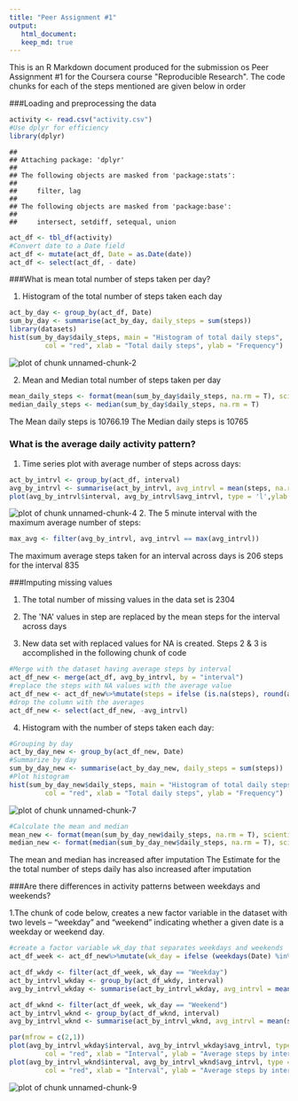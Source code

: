 ```yaml
---
title: "Peer Assignment #1"
output: 
   html_document:
   keep_md: true
---
```

This is an R Markdown document produced for the submission os Peer Assignment #1 for the Coursera course "Reproducible Research". The code chunks for each of the steps mentioned are given below in order


###Loading and preprocessing the data
 

```r
activity <- read.csv("activity.csv")
#Use dplyr for efficiency
library(dplyr)
```

```
## 
## Attaching package: 'dplyr'
## 
## The following objects are masked from 'package:stats':
## 
##     filter, lag
## 
## The following objects are masked from 'package:base':
## 
##     intersect, setdiff, setequal, union
```

```r
act_df <- tbl_df(activity)
#Convert date to a Date field
act_df <- mutate(act_df, Date = as.Date(date))
act_df <- select(act_df, - date)
```

###What is mean total number of steps taken per day?

1. Histogram of the total number of steps taken each day


```r
act_by_day <- group_by(act_df, Date)
sum_by_day <- summarise(act_by_day, daily_steps = sum(steps))
library(datasets)
hist(sum_by_day$daily_steps, main = "Histogram of total daily steps",
         col = "red", xlab = "Total daily steps", ylab = "Frequency")
```

![plot of chunk unnamed-chunk-2](figure/unnamed-chunk-2-1.png) 
 
2. Mean and Median total number of steps taken per day 

```r
mean_daily_steps <- format(mean(sum_by_day$daily_steps, na.rm = T), scientific = F)
median_daily_steps <- median(sum_by_day$daily_steps, na.rm = T)
```

The Mean daily steps is 10766.19
The Median daily steps is 10765

### What is the average daily activity pattern?
1. Time series plot with average number of steps across days:

```r
act_by_intrvl <- group_by(act_df, interval)
avg_by_intrvl <- summarise(act_by_intrvl, avg_intrvl = mean(steps, na.rm = T))
plot(avg_by_intrvl$interval, avg_by_intrvl$avg_intrvl, type = 'l',ylab = "Average steps by interval", xlab = "Intervals", main = "Time series plot of average steps by interval across days")
```

![plot of chunk unnamed-chunk-4](figure/unnamed-chunk-4-1.png) 
2. The 5 minute interval with the maximum average number of steps:

```r
max_avg <- filter(avg_by_intrvl, avg_intrvl == max(avg_intrvl))
```
The maximum average steps taken for an interval across days is 206 steps for the interval 835

###Imputing missing values

1. The total number of missing values in the data set is 2304

2. The 'NA' values in step are replaced by the mean steps for the interval across days
3. New data set with replaced values for NA is created. Steps 2 & 3 is accomplished in the following 
   chunk of code

```r
#Merge with the dataset having average steps by interval
act_df_new <- merge(act_df, avg_by_intrvl, by = "interval")
#replace the steps with NA values with the average value
act_df_new <- act_df_new%>%mutate(steps = ifelse (is.na(steps), round(avg_intrvl), steps))
#drop the column with the averages
act_df_new <- select(act_df_new, -avg_intrvl)
```

4. Histogram with the number of steps taken each day:

```r
#Grouping by day
act_by_day_new <- group_by(act_df_new, Date)
#Summarize by day 
sum_by_day_new <- summarise(act_by_day_new, daily_steps = sum(steps))
#Plot histogram
hist(sum_by_day_new$daily_steps, main = "Histogram of total daily steps after imputation",
         col = "red", xlab = "Total daily steps", ylab = "Frequency")
```

![plot of chunk unnamed-chunk-7](figure/unnamed-chunk-7-1.png) 

```r
#Calculate the mean and median
mean_new <- format(mean(sum_by_day_new$daily_steps, na.rm = T), scientific = F)
median_new <- format(median(sum_by_day_new$daily_steps, na.rm = T), scientific = F)
```

The mean and median has increased after imputation
The Estimate for the the total number of steps daily has also increased after imputation

###Are there differences in activity patterns between weekdays and weekends?

1.The chunk of code below, creates a new factor variable in the dataset with two levels – “weekday” and “weekend” indicating whether a given date is a weekday or weekend day.


```r
#create a factor variable wk_day that separates weekdays and weekends
act_df_week <- act_df_new%>%mutate(wk_day = ifelse (weekdays(Date) %in% c("Sunday", "Saturday"), "Weekend", "Weekday"))
```
 
 

```r
act_df_wkdy <- filter(act_df_week, wk_day == "Weekday")
act_by_intrvl_wkday <- group_by(act_df_wkdy, interval)
avg_by_intrvl_wkday <- summarise(act_by_intrvl_wkday, avg_intrvl = mean(steps, na.rm = T))

act_df_wknd <- filter(act_df_week, wk_day == "Weekend")
act_by_intrvl_wknd <- group_by(act_df_wknd, interval)
avg_by_intrvl_wknd <- summarise(act_by_intrvl_wknd, avg_intrvl = mean(steps, na.rm = T))

par(mfrow = c(2,1))
plot(avg_by_intrvl_wkday$interval, avg_by_intrvl_wkday$avg_intrvl, type = 'l',main = "Time series plot of average steps by interval across week days",
         col = "red", xlab = "Interval", ylab = "Average steps by interval")
plot(avg_by_intrvl_wknd$interval, avg_by_intrvl_wknd$avg_intrvl, type = 'l', main = "Time series plot of average steps by interval across weekends",
         col = "red", xlab = "Interval", ylab = "Average steps by interval")
```

![plot of chunk unnamed-chunk-9](figure/unnamed-chunk-9-1.png) 









